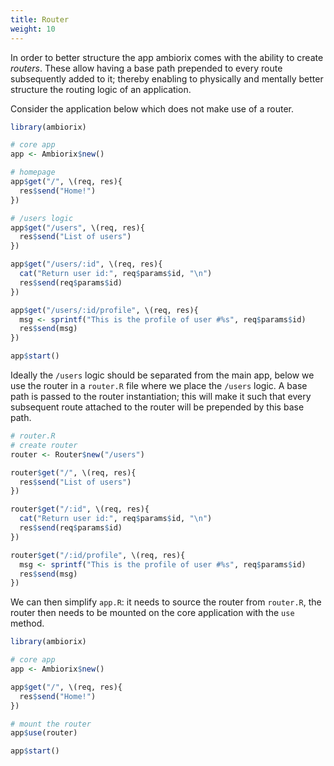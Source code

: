 ```yaml
---
title: Router
weight: 10
---
```


In order to better structure the app ambiorix comes with the ability to create _routers_. These allow having a base path prepended to every route subsequently added to it; thereby enabling to physically and mentally better structure the routing logic of an application.

Consider the application below which does not make use of a router.

```r
library(ambiorix)

# core app
app <- Ambiorix$new()

# homepage
app$get("/", \(req, res){
  res$send("Home!")
})

# /users logic
app$get("/users", \(req, res){
  res$send("List of users")
})

app$get("/users/:id", \(req, res){
  cat("Return user id:", req$params$id, "\n")
  res$send(req$params$id)
})

app$get("/users/:id/profile", \(req, res){
  msg <- sprintf("This is the profile of user #%s", req$params$id)
  res$send(msg)
})

app$start()
```

Ideally the `/users` logic should be separated from the main app, below we use the router in a `router.R` file where we place the `/users` logic. A base path is passed to the router instantiation; this will make it such that every subsequent route attached to the router will be prepended by this base path.

```r
# router.R
# create router
router <- Router$new("/users")

router$get("/", \(req, res){
  res$send("List of users")
})

router$get("/:id", \(req, res){
  cat("Return user id:", req$params$id, "\n")
  res$send(req$params$id)
})

router$get("/:id/profile", \(req, res){
  msg <- sprintf("This is the profile of user #%s", req$params$id)
  res$send(msg)
})
```

We can then simplify `app.R`: it needs to source the router from `router.R`, the router then needs to be mounted on the core application with the `use` method.

```r
library(ambiorix)

# core app
app <- Ambiorix$new()

app$get("/", \(req, res){
  res$send("Home!")
})

# mount the router
app$use(router)

app$start()
```
